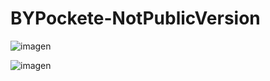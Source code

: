 # BYPockete-NotPublicVersion
![imagen](https://github.com/LBY-L/BYPockete-NotPublicVersion/assets/93894290/407f843c-3a19-4521-9d5f-908f2c436668)


![imagen](https://github.com/LBY-L/BYPockete-NotPublicVersion/assets/93894290/dce89bff-1d47-47d1-8efe-fba8631ca309)
